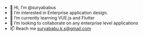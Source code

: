- 👋 Hi, I’m @suryababus
- 👀 I’m interested in Enterprise application design.
- 🌱 I’m currently learning VUE.js and Flutter
- 💞️ I’m looking to collaborate on any enterprise level applications
- 📫 Reach me suryababu.k.s@gmail.com

